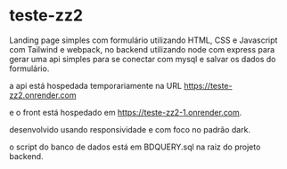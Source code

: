 # teste-zz2
Landing page simples com formulário utilizando HTML, CSS e Javascript com Tailwind e webpack, no backend utilizando node com express para gerar uma api simples para se conectar com mysql e salvar os dados do formulário.

a api está hospedada temporariamente na URL https://teste-zz2.onrender.com

e o front está hospedado em https://teste-zz2-1.onrender.com.

desenvolvido usando responsividade e com foco no padrão dark.

o script do banco de dados está em BDQUERY.sql na raiz do projeto backend.
